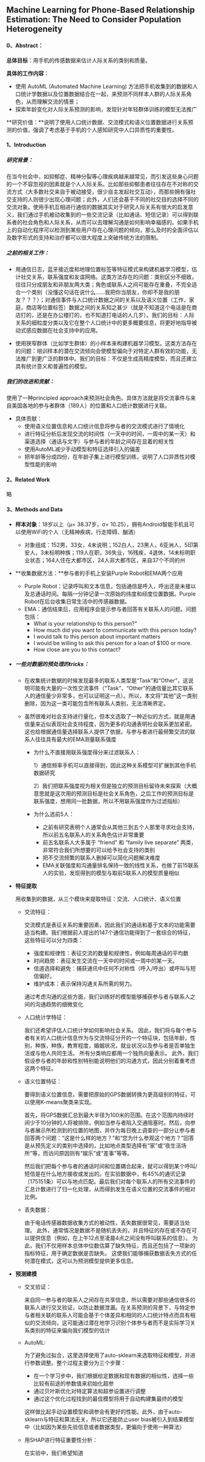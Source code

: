## Machine Learning for Phone-Based Relationship Estimation: The Need to Consider Population Heterogeneity

#### 0、Abstract：

**总体目标**：用手机的传感数据来估计人际关系的类别和质量。

**具体的工作内容**：

* 使用 AutoML (Automated Machine Learning) 方法把手机收集到的数据和人口统计学数据以及位置数据结合在一起，来预测不同样本人群的人际关系角色，从而理解交流的情景；
* 探索年龄变化对人际关系预测的影响，发现针对年轻群体训练的模型无法推广

**研究价值：**说明了使用人口统计数据、交流模式和语义位置数据进行关系预测的价值，强调了考虑基于手机的个人感知研究中人口异质性的重要性。

#### 1、Introduction

##### 研究背景：

在当今社会中，如抑郁症、精神分裂等心理疾病越来越常见，而引发这些身心问题的一个不容忽视的因素就是个人人际关系。比如那些抑郁患者往往存在不对称的交流方式（大多数社交来自于被动接受，很少自主发起社交互动），而那些拥有强社交支持的人则很少出现心理问题；此外，人们还会基于不同的社交目的选择不同的交流对象。使用手机互相进行通信的数据其实对于研究人际关系有很大的启发意义，我们通过手机被动收集到的一些交流记录（比如通话、短信记录）可以得到联系者的社会角色和人际关系，从而可以去理解沟通是如何影响幸福感的。如果手机上的自动化程序可以检测到某些用户存在心理问题的倾向，那么及时的全面评估以及数字形式的支持和治疗都可以很大程度上突破传统方法的限制。

##### 之前的相关工作：

* 用通信日志，蓝牙接近度和地理位置标签等特征模式来构建机器学习模型，估计社交关系，联系强度和友谊网络。这类方法存在的问题：类别区分不细致，往往只分成朋友和非朋友两大类；角色或联系人之间可能存在重叠，不完全适合一个类别（没懂这句话在说什么……我把你当朋友，你却不是我的朋友？？？）；对通信事件与人口统计数据之间的关系以及语义位置（工作，家庭，商店等位置标签）数据之间的关系知之甚少（就是不知道这个电话是在商店打的，还是在办公楼打的，也不知道打电话的人几岁）。我们的目标：人际关系的细粒度分类以及它在整个人口统计中的更多概要信息，将更好地指导被动式感应数据在社会支持中的应用。

* 使用狭窄群体（比如学生群体）的小样本来构建机器学习模型。这类方法存在的问题：培训样本的潜在交流倾向会使模型偏向于对特定人群有效的功能，无法推广到更广泛的群体中。我们的目标：不仅是生成高精度模型，而且还建立具有统计意义和普遍性的模型。

##### 我们的改进和贡献：

使用了一种principled approach来预测社会角色。具体方法就是将交流事件与来自美国各地的参与者群体（189人）的位置和人口统计数据进行关联。

* 具体贡献：
  * 使用语义位置信息和人口统计信息将参与者的交流模式进行了情境化
  * 进行特征分析后发现交流的时间性（一天中的时间，一周中的某一天）和渠道选择（通话与文字）与参与者的年龄之间存在显着的相关性
  * 使用AutoML减少手动模型和特征选择引入的偏差
  * 把年龄等分成四份，在年龄子集上进行模型训练，说明了人口异质性对模型性能的影响

#### 2、Related Work

略

#### 3、Methods and Data

* **样本对象**：18岁以上（μ= 38.37岁，σ= 10.25），拥有Android智能手机且可以使用WiFi的个人（无精神疾病，行走障碍、酗酒）
  * 对象组成：152男，33女，4未说明；152白人，23黑人，6亚洲人，5印第安人，3未标明种族；119人在职，36失业，16残疾，4退休，14未标明职业状态；164人住在大都市区，24人非大都市区，来自37个不同的州

* **收集数据方法：**参与者的手机上安装Purple Robot和EMA两个应用
  * Purple Robot：记录呼叫和文本信息，包括通信是呼入，呼出还是未接以及总通话时间。每隔一分钟记录一次原始的纬度和经度位置数据。Purple Robot在后台收集日常生活中的传感器数据。
  * EMA：通信结束后，应用程序会提示参与者回答有关联系人的问题。问题包括：
    * What is your relationship to this person?”
    * How much did you want to communicate with this person today?
    * I would talk to this person about important matters
    * I would be willing to ask this person for a loan of $100 or more.
    * How close are you to this contact?

* ##### 一些对数据的预处理的tricks：

  * 在收集统计数据的时候发现最多的联系人类型是“Task”和“Other”，这说明可能有大量的一次性交流事件（“Task”、“Other”的通信量比其它联系人的通信量少非常多，也可以证明这一点）。所以，本文将“其他”这一类别删除，因为这一类可能包含所有联系人类别，无法清晰界定。

  * 虽然很难对社会支持进行量化，但本文选取了一种近似的方式，就是用通信量来近似表现社会支持程度，因为更多的沟通表明社会联系更加紧密。这也给根据通信量选择联系人提供了依据，与参与者进行最频繁交流的联系人往往具有最大的EMA测量联系强度

    * 为什么不直接用联系强度得分来过滤联系人：

      1）通信频率手机可以直接得到，因此这种关系模型可扩展到其他手机数据研究

      2）我们把联系强度视为相关但是独立的预测目标留待未来探索（大概意思就是这次用的预测目标是社会关系角色，之后工作的预测目标是联系强度，想用同一批数据，所以不用联系强度作为过滤指标）

    * 为什么选前5人：

      * 之前有研究表明个人通常会从其他三到五个人那里寻求社会支持，所以前五名联系人的关系角色估计非常重要
      * 前五名联系人大多属于 “friend” 和 “family live separate” 两类，非常符合我们所想要的可以给予社会支持的类别
      * 把不交流频繁的联系人删掉可以简化问题解决难度
      * EMA关联强度和沟通量排名保持一致的线性关系，也做了前15联系人的实验，发现得到的模型与取前5联系人的模型质量相似

* **特征提取**

  用收集到的数据，从三个模块来提取特征：交流、人口统计、语义位置

  * 交流特征：

    交流模式是表征关系的重要因素，因此我们的通话和基于文本的功能需要适当构建。我们根据前人提出的147个通信功能得到了一套综合的特征，这些特征可以分为四类：

    * 强度和规律性：表征交流的数量和规律性，例如每周通话的平均数
    * 时间趋势：表征发生交流在一天中的时间或一周中的某一天。
    * 信道选择和避免：捕获通讯中任何不对称性（呼入/呼出）或呼叫与短信偏好。
    * 维护成本：表示保持沟通关系所需的努力。

    通过考虑沟通的这些方面，我们训练好的模型能够捕获参与者与联系人之间的沟通趋势的细微变化

  * 人口统计学特征：

    我们还希望评估人口统计学如何影响社会关系。 因此，我们将与每个参与者有关的人口统计信息作为与交流特征分开的一个特征块，包括年龄，性别，种族，种族，教育程度，婚姻状况，就业状况以及参与者是否单独生活或与他人共同生活。 所有分类响应都用一个独热向量表示。 此外，我们假设参与者的年龄和性别特别能说明他们的沟通方式，因此分别着重考虑这两个特征。

  * 语义位置特征：

    要得到语义位置信息，需要把原始的GPS数据转换为更高级别的特征，可以使用K-means聚类来实现。

    首先，将GPS数据汇总到最大半径为100米的范围。在这个范围内持续时间少于10分钟的人将被排除，例如当参与者陷入交通阻塞时。然后，向参与者展示所检测到的位置的地图，并作为每日晚上调查的一部分让参与者回答两个问题：“这是什么样的地方？”和“您为什么参观这个地方？”回答是从预先定义的类别中选择的，比如地点类型选择有“家”或“夜生活场所”等，而访问原因则有“娱乐”或“差事”等等。

    然后我们把每个参与者的通话时间和位置耦合起来，就可以得到某个呼叫/短信是在什么地方接收或发出的。在实验数据中，有45%的通讯记录（175151条）可以与地点匹配。最后我们对每个联系人的所有交流事件的汇总计数进行了归一化处理，从而得到发生在语义位置的交流事件的相对比例。

  * 丢失数据：

    由于电话传感器数据收集方式的被动性，丢失数据很常见，需要适当处理。 此外，通常情况是数据不是随机丢失的，并且特征的存在或不存在可以提供信息（例如，在上午12点至凌晨4点之间没有呼叫联系的信息）。 为此，我们不仅用样本总体中位数估算了缺失特征，而且还包括了一项新的指标特征，用于确定数据是否缺失。 这使我们能够捕获数据丢失方式的任何潜在模式，这可以为预测模型提供更多信息。

* **预测建模**

  * 交叉验证：

    来自同一参与者的联系人之间存在共享信息，所以需要对那些通信很多的联系人进行交叉验证，以防止数据泄漏。在关系预测的背景下，与特定参与者相关联的联系人可能会基于个体差异和相同的人口统计特点而具有相似的交流倾向，这可能通过潜在地学习识别个体参与者而不是实际学习关系类别的特征来偏向我们模型的估计

  * AutoML:

    为了避免过拟合，这里选择使用了auto-sklearn来选取特征和模型，并进行参数调整。整个过程主要分为三个步骤：

    * 在一个学习步中，我们根据给定数据和现有数据的相似性，选择一些比较有前途的参数值来初始化超参
    * 通过贝叶斯优化对特定算法和超参设置进行调整
    * 通过这个优化过程找到的最佳模型将用于自动构建集最终的模型

    这样做比起手动设置模型和调参会有更好的性能。此外，由于auto-sklearn与特征和算法无关，所以它还能防止user bias被引入到结果模型中（比如因为某些先验信息或者数据类型，更偏向于使用一种算法）

  * 用SHAP进行特征重要性分析：

    在实验中，我们希望知道

    
